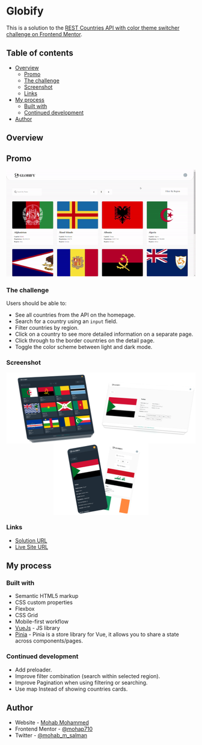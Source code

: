 # Globify

This is a solution to the [REST Countries API with color theme switcher challenge on Frontend Mentor](https://www.frontendmentor.io/challenges/rest-countries-api-with-color-theme-switcher-5cacc469fec04111f7b848ca).

## Table of contents

- [Overview](#overview)
  - [Promo](#promo)
  - [The challenge](#the-challenge)
  - [Screenshot](#screenshot)
  - [Links](#links)
- [My process](#my-process)
  - [Built with](#built-with)
  - [Continued development](#continued-development)
- [Author](#author)

## Overview

## Promo

<img src="./public/Globify-GoogleChrome2024-05-2422-20-32-ezgif.com-video-to-gif-converter.gif" />

### The challenge

Users should be able to:

- See all countries from the API on the homepage.
- Search for a country using an `input` field.
- Filter countries by region.
- Click on a country to see more detailed information on a separate page.
- Click through to the border countries on the detail page.
- Toggle the color scheme between light and dark mode.

### Screenshot

<div style="display:flex;flex-wrap:wrap;justify-content:center">

<img src="./public/screenshots/home-dark.png" style="width:50%"/>
<img src="./public/screenshots/detail-page-light.png" style="width:50%"/>
<br>
<img src="./public/screenshots/mobile.png" style="width:50%"/>
</div>

### Links

- [Solution URL](https://github.com/mohap710/globify)
- [Live Site URL](https://mohap710.github.io/globify/)

## My process

### Built with

- Semantic HTML5 markup
- CSS custom properties
- Flexbox
- CSS Grid
- Mobile-first workflow
- [VueJs](https://vuejs.org/) - JS library
- [Pinia](https://pinia.vuejs.org/) - Pinia is a store library for Vue, it allows you to share a state across components/pages.

### Continued development

- Add preloader.
- Improve filter combination (search within selected region).
- Improve Pagination when using filtering or searching.
- Use map Instead of showing countries cards.

## Author

- Website - [Mohab Mohammed](https://www.mohap710.github.io/My-Portfolio)
- Frontend Mentor - [@mohap710](https://www.frontendmentor.io/profile/mohap710)
- Twitter - [@mohab_m_salman](https://www.twitter.com/mohab_m_salman)
